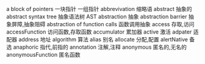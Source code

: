 a block of pointers 一块指针 一组指针
abbrevivation  缩略语
abstract  抽象的  
abstract syntax tree  抽象语法树 AST 
abstraction 抽象 
abstraction barrier 抽象屏障,抽象阻碍
abstraction of function calls 函数调用抽象
access  存取,访问
accessFunction   访问函数,存取函数
accumulator 累加器
active  激活
adpater 适配器 
address 地址
algorithm 算法
alias 别名 
allocate  分配,配置
alertNative 备选
anaphoric 指代,前指的
annotation  注解,注释
anonymous 匿名的,无名的
anonymousFunction 匿名函数
